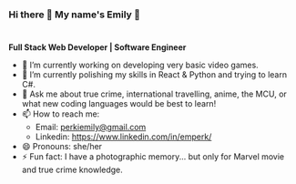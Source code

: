 ### Hi there 👋 My name's Emily 🌻

#

**Full Stack Web Developer | Software Engineer**

- 🔭 I’m currently working on developing very basic video games.
- 🌱 I’m currently polishing my skills in React & Python and trying to learn C#.
- 💬 Ask me about true crime, international travelling, anime, the MCU, or what new coding languages would be best to learn!
- 📫 How to reach me: 
  - Email: perkiemily@gmail.com
  - Linkedin: https://www.linkedin.com/in/emperk/
- 😄 Pronouns: she/her
- ⚡ Fun fact: I have a photographic memory... but only for Marvel movie and true crime knowledge. 


<!--
**emperk/emperk** is a ✨ _special_ ✨ repository because its `README.md` (this file) appears on your GitHub profile.

Here are some ideas to get you started:

- 🔭 I’m currently working on ...
- 🌱 I’m currently learning ...
- 👯 I’m looking to collaborate on ...
- 🤔 I’m looking for help with ...
- 💬 Ask me about ...
- 📫 How to reach me: ...
- 😄 Pronouns: ...
- ⚡ Fun fact: ...
-->
